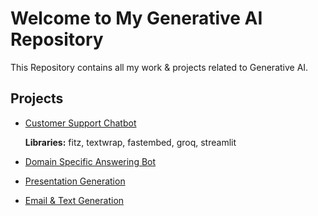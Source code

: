 # Welcome to My Generative AI Repository

This Repository contains all my work & projects related to Generative AI.

## Projects

 - [Customer Support Chatbot](https://github.com/Muhammad-Usama-07/generative_ai/tree/main/Customer%20Support%20Chatbot)

   **Libraries:** fitz, textwrap, fastembed, groq, streamlit

 - [Domain Specific Answering Bot](https://github.com/Muhammad-Usama-07/generative_ai/tree/main/Specific%20Domain%20Answering%20Bot)

 - [Presentation Generation](https://github.com/Muhammad-Usama-07/generative_ai/tree/main/Presentation%20Generation)

 - [Email & Text Generation](https://github.com/Muhammad-Usama-07/generative_ai/tree/main/Email%20%26%20Text%20Generation)
